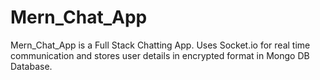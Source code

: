 # Mern_Chat_App
Mern_Chat_App is a Full Stack Chatting App. Uses Socket.io for real time communication and stores user details in encrypted format in Mongo DB Database.
